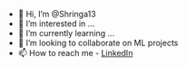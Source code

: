 - 👋 Hi, I’m @Shringa13
- 👀 I’m interested in ...
- 🌱 I’m currently learning ...
- 💞️ I’m looking to collaborate on ML projects
- 📫 How to reach me - [LinkedIn](https://www.linkedin.com/in/shringabais/)

<!---
Shringa13/Shringa13 is a ✨ special ✨ repository because its `README.md` (this file) appears on your GitHub profile.
You can click the Preview link to take a look at your changes.
--->
